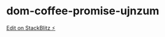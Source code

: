 # dom-coffee-promise-ujnzum

[Edit on StackBlitz ⚡️](https://stackblitz.com/edit/dom-coffee-promise-ujnzum)